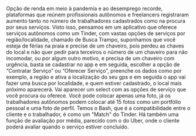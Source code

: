 Opção de renda em meio à pandemia e ao desemprego recorde, plataformas que reúnem profissionais autônomos e freelancers registraram aumento tanto no número de trabalhadores cadastrados como na procura por seus serviços. Visto isso, pensamos em um aplicativo que oferece serviços autônomos como um Tinder, com vastas opções de serviços por região/localidade, chamado de Busca Trampo, suponhamos que você esteja de férias na praia e precise de um chaveiro, pois perdeu as chaves do local e não quer pedir para terceiros o número de um chaveiro para não incomodar, ou por algum outro motivo, e precisa de um chaveiro com urgência, basta se cadastrar no app e em seguida, escolher a opção de “Contratar Serviço” ou “Oferecer Serviço”, preenche os dados como por exemplo, a região e ativa a localização do seu gps e em seguida o app vai fazer uma busca por localidade, e quem estiver cadastrado, o local mais próximo aparecerá. Vai aparecer um select com as opções de serviço que você procura ou oferece. Você pode colocar apenas uma foto, já os trabalhadores autônomos podem colocar até 15 fotos como um portfólio pessoal e uma foto de perfil. Temos o Bash, que é a compatibilidade entre o cliente e o trabalhador, é como um "Match" do Tinder. Há também uma função de avaliação por média, parecido com o do Uber, onde o cliente poderá avaliar quando o serviço estiver concluído.

